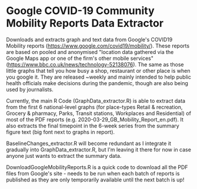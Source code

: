 # Google COVID-19 Community Mobility Reports Data Extractor 
Downloads and extracts graph and text data from Google's COVID19 Mobility reports (https://www.google.com/covid19/mobility/). These reports are based on pooled and anonymised "location data gathered via the Google Maps app or one of the firm's other mobile services" (https://www.bbc.co.uk/news/technology-52138076). The same as those little graphs that tell you how busy a shop, restaurant or other place is when you google it. They are released ~weekly and mainly intended to help public health officials make decisions during the pandemic, though are also being used by journalists. 

Currently, the main R Code (GraphData_extractor.R) is able to extract data from the first 6 national-level graphs (for place-types Retail & recreation, Grocery & pharmacy, Parks, Transit stations, Workplaces and Residential) of most of the PDF reports (e.g. 2020-03-29_GB_Mobility_Report_en.pdf). It also extracts the final timepoint in the 6-week series from the summary figure text (big font next to graphs in report).

BaselineChanges_extractor.R will become redundant as I integrate it gradually into GraphData_extractor.R, but I'm leaving it there for now in case anyone just wants to extract the summary data.

DownloadGoogleMobilityReports.R is a quick code to download all the PDF files from Google's site - needs to be run when each batch of reports is published as they are only temporarily available until the next batch is up!

